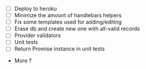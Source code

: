 - [ ] Deploy to heroku
- [ ] Minimize the amount of handlebars helpers
- [ ] Fix some templates used for adding/editing
- [ ] Erase db and create new one with all-valid records
- [ ] Provider validators
- [ ] Unit tests
- [ ] Return Promise instance in unit tests
- More ?
